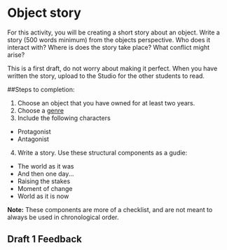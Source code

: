 # Object story

For this activity, you will be creating a short story about an object. Write a story (500 words minimum) from the objects perspective. Who does it interact with? Where is does the story take place? What conflict might arise?

This is a first draft, do not worry about making it perfect. When you have written the story, upload to the Studio for the other students to read.

##Steps to completion:

1. Choose an object that you have owned for at least two years.
2. Choose a [genre](https://en.wikipedia.org/wiki/List_of_genres)
3. Include the following characters
  - Protagonist
  - Antagonist
4. Write a story. Use these structural components as a gudie:
  - The world as it was
  - And then one day...
  - Raising the stakes
  - Moment of change
  - World as it is now

**Note:** These components are more of a checklist, and are not meant to always be used in chronological order. 

## Draft 1 Feedback

